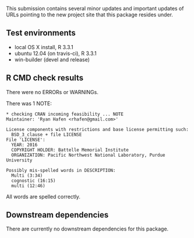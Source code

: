 This submission contains several minor updates and important updates of URLs pointing to the new project site that this package resides under.

## Test environments

* local OS X install, R 3.3.1
* ubuntu 12.04 (on travis-ci), R 3.3.1
* win-builder (devel and release)

## R CMD check results

There were no ERRORs or WARNINGs.

There was 1 NOTE:

    * checking CRAN incoming feasibility ... NOTE
    Maintainer: 'Ryan Hafen <rhafen@gmail.com>'

    License components with restrictions and base license permitting such:
      BSD_3_clause + file LICENSE
    File 'LICENSE':
      YEAR: 2016
      COPYRIGHT HOLDER: Battelle Memorial Institute
      ORGANIZATION: Pacific Northwest National Laboratory, Purdue University

    Possibly mis-spelled words in DESCRIPTION:
      Multi (3:34)
      cognostic (16:15)
      multi (12:46)

All words are spelled correctly.

## Downstream dependencies

There are currently no downstream dependencies for this package.
